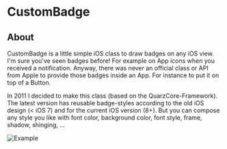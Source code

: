 # CustomBadge

## About

CustomBadge is a little simple iOS class to draw badges on any iOS view.
I'm sure you've seen badges before! For example on App icons when 
you received a notification. Anyway, there was never an official 
class or API from Apple to provide those badges inside an App.
For instance to put it on top of a Button. 

In 2011 I decided to make this class (based on the QuarzCore-Framework). 
The latest version has reusable badge-styles according to the old 
iOS design (< iOS 7) and for the current iOS version (8+). 
But you can compose any style you like with font color, background color, 
font style, frame, shadow, shinging, ...

![Example](http://assets.saschapaulus.de/custombadge/example.png)